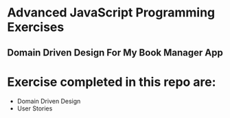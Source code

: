 
# Advanced JavaScript Programming Exercises

## Domain Driven Design For My Book Manager App

# Exercise completed in this repo are:

- Domain Driven Design
- User Stories

